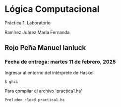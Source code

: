 Lógica Computacional
=======================

Práctica 1. Laboratorio

Ramírez Juárez María Fernanda

Rojo Peña Manuel Ianluck
----------------------------------------------------

### Fecha de entrega: martes 11 de febrero, 2025


Ingresar al entorno del intérprete de Haskell

```
$ ghci
```

Para compilar el archivo 'practica1.hs'

```
Prelude> :load practica1.hs
```
